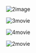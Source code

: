 ![2image](https://github.com/shreya26-bit/Movie_app/assets/122899199/5584e7ec-91c1-45ea-81e7-bdcd7aee26d8)


![3movie](https://github.com/shreya26-bit/Movie_app/assets/122899199/5c1402bb-cb86-4e15-9916-cb420e6bb09c)


![4movie](https://github.com/shreya26-bit/Movie_app/assets/122899199/560002dc-87e0-49dc-b71d-8d66fc7125d8)



![2movie](https://github.com/shreya26-bit/Movie_app/assets/122899199/43739689-c124-476c-8698-010411e781bf)
